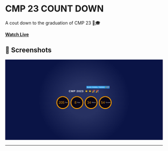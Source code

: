# CMP 23 COUNT DOWN

A cout down to the graduation of CMP 23 🥳🎓️

**<a href="https://omar214.github.io/cmp23-count-down/" target="_blank">Watch Live</a>**


## 🎥 Screenshots<a name = "screenshots"></a> 

  ![collapesd](./screens/cmp23.png)

  <hr />
